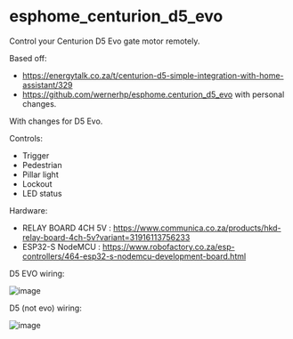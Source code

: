 # esphome_centurion_d5_evo

Control your Centurion D5 Evo gate motor remotely.

Based off:

- https://energytalk.co.za/t/centurion-d5-simple-integration-with-home-assistant/329
- https://github.com/wernerhp/esphome.centurion_d5_evo with personal changes.

With changes for D5 Evo.

Controls:

- Trigger
- Pedestrian
- Pillar light
- Lockout
- LED status

Hardware:

- RELAY BOARD 4CH 5V : https://www.communica.co.za/products/hkd-relay-board-4ch-5v?variant=31916113756233
- ESP32-S NodeMCU : https://www.robofactory.co.za/esp-controllers/464-esp32-s-nodemcu-development-board.html

D5 EVO wiring:

![image](https://github.com/chickenbeef/esphome_centurion_d5_evo/assets/11455025/872a76a0-5fb8-4068-b849-42705e06648c)

D5 (not evo) wiring:

![image](https://energytalk.co.za/uploads/default/original/1X/a93806245f19f32b2a003ddfe53a9d1158f89ece.jpeg)
